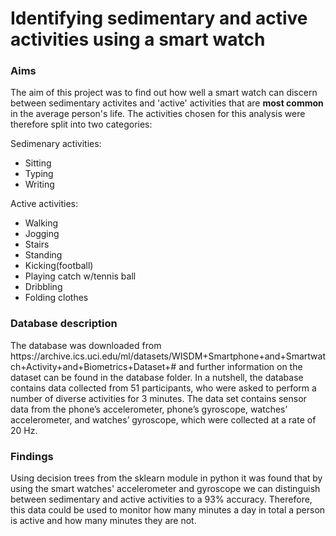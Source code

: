 # Identifying sedimentary and active activities using a smart watch
<h3>Aims</h3>
<p> The aim of this project was to find out how well a smart watch can discern between sedimentary activites and 'active' activities that are <b>most common</b> in the average person's life. The activities chosen for this analysis were therefore split into two categories:</p>
<p>Sedimenary activities:
 <ul>
  <li>Sitting</li>
  <li>Typing</li>
  <li>Writing</li>
 </ul
</p>
<p>Active activities:
 <ul>
  <li>Walking</li>
  <li>Jogging</li>
  <li>Stairs</li>
  <li>Standing</li>
  <li>Kicking(football)</li>
  <li>Playing catch w/tennis ball</li>
  <li>Dribbling</li>
  <li>Folding clothes</li>
 </ul
</p>

<h3>Database description</h3>
<p>The database was downloaded from https://archive.ics.uci.edu/ml/datasets/WISDM+Smartphone+and+Smartwatch+Activity+and+Biometrics+Dataset+# and further information on the dataset can be found in the database folder. In a nutshell, the database contains data collected from 51 participants, who were asked to perform a number of diverse activities for 3 minutes. The data set contains sensor data from the phone’s accelerometer, phone’s gyroscope, watches’ accelerometer, and watches’ gyroscope, which were collected at a rate of 20 Hz.</p>

<h3>Findings</h3>
<p>Using decision trees from the sklearn module in python it was found that by using the smart watches' accelerometer and gyroscope we can distinguish between sedimentary and active activities to a 93% accuracy. Therefore, this data could be used to monitor how many minutes a day in total a person is active and how many minutes they are not. </p>
